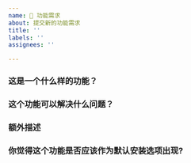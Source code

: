 ```yaml
---
name: 🍭 功能需求
about: 提交新的功能需求
title: ''
labels: ''
assignees: ''

---
```


<!--
请确保 [文档](https://github.com/iDevMartin/vps/blob/master/docs/README_zh_cn.md)中没有相关内容，并按照模版提供信息
否则 issue 将被立即关闭
-->

### 这是一个什么样的功能？

### 这个功能可以解决什么问题？

### 额外描述

### 你觉得这个功能是否应该作为默认安装选项出现?
